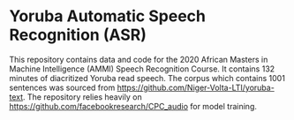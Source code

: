 # Yoruba Automatic Speech Recognition (ASR)
This repository contains data and code for the 2020 African Masters in Machine Intelligence (AMMI) Speech Recognition Course. It contains 132 minutes of diacritized Yoruba read speech. The corpus which contains 1001 sentences was sourced from https://github.com/Niger-Volta-LTI/yoruba-text. The repository relies heavily on https://github.com/facebookresearch/CPC_audio for model training.
